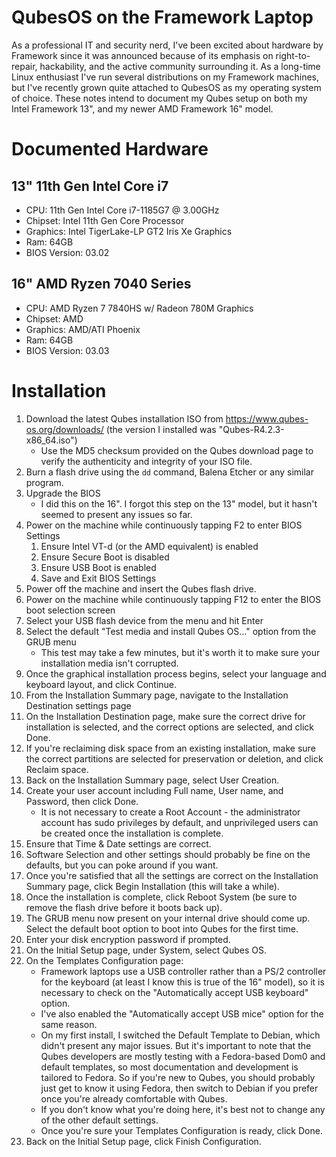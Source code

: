 # QubesOS on the Framework Laptop

As a professional IT and security nerd, I've been excited about hardware by Framework since it was announced because of its emphasis on right-to-repair, hackability, and the active community surrounding it. As a long-time Linux enthusiast I've run several distributions on my Framework machines, but I've recently grown quite attached to QubesOS as my operating system of choice. These notes intend to document my Qubes setup on both my Intel Framework 13", and my newer AMD Framework 16" model.
	
# Documented Hardware

## 13" 11th Gen Intel Core i7

* CPU: 11th Gen Intel Core i7-1185G7 @ 3.00GHz
* Chipset: Intel 11th Gen Core Processor
* Graphics: Intel TigerLake-LP GT2 Iris Xe Graphics
* Ram: 64GB
* BIOS Version: 03.02

## 16" AMD Ryzen 7040 Series

* CPU: AMD Ryzen 7 7840HS w/ Radeon 780M Graphics
* Chipset: AMD
* Graphics: AMD/ATI Phoenix
* Ram: 64GB
* BIOS Version: 03.03

# Installation

1. Download the latest Qubes installation ISO from https://www.qubes-os.org/downloads/ (the version I installed was "Qubes-R4.2.3-x86_64.iso")
	* Use the MD5 checksum provided on the Qubes download page to verify the authenticity and integrity of your ISO file.
3. Burn a flash drive using the `dd` command, Balena Etcher or any similar program.
4. Upgrade the BIOS
	* I did this on the 16". I forgot this step on the 13" model, but it hasn't seemed to present any issues so far. 
5. Power on the machine while continuously tapping F2 to enter BIOS Settings
	1. Ensure Intel VT-d (or the AMD equivalent) is enabled
	2. Ensure Secure Boot is disabled
	3. Ensure USB Boot is enabled
	4. Save and Exit BIOS Settings
6. Power off the machine and insert the Qubes flash drive. 
7. Power on the machine while continuously tapping F12 to enter the BIOS boot selection screen
8. Select your USB flash device from the menu and hit Enter
9. Select the default "Test media and install Qubes OS..." option from the GRUB menu
	* This test may take a few minutes, but it's worth it to make sure your installation media isn't corrupted. 
10. Once the graphical installation process begins, select your language and keyboard layout, and click Continue.
11. From the Installation Summary page, navigate to the Installation Destination settings page
12. On the Installation Destination page, make sure the correct drive for installation is selected, and the correct options are selected, and click Done. 
13. If you're reclaiming disk space from an existing installation, make sure the correct partitions are selected for preservation or deletion, and click Reclaim space.
14. Back on the Installation Summary page, select User Creation.
15. Create your user account including Full name, User name, and Password, then click Done. 
	* It is not necessary to create a Root Account - the administrator account has sudo privileges by default, and unprivileged users can be created once the installation is complete. 
16. Ensure that Time & Date settings are correct. 
17. Software Selection and other settings should probably be fine on the defaults, but you can poke around if you want. 
18. Once you're satisfied that all the settings are correct on the Installation Summary page, click Begin Installation (this will take a while).
19. Once the installation is complete, click Reboot System (be sure to remove the flash drive before it boots back up). 
20. The GRUB menu now present on your internal drive should come up. Select the default boot option to boot into Qubes for the first time. 
21. Enter your disk encryption password if prompted.
22. On the Initial Setup page, under System, select Qubes OS.
23. On the Templates Configuration page:
	* Framework laptops use a USB controller rather than a PS/2 controller for the keyboard (at least I know this is true of the 16" model), so it is necessary to check on the "Automatically accept USB keyboard" option. 
	* I've also enabled the "Automatically accept USB mice" option for the same reason. 
	* On my first install, I switched the Default Template to Debian, which didn't present any major issues. But it's important to note that the Qubes developers are mostly testing with a Fedora-based Dom0 and default templates, so most documentation and development is tailored to Fedora. So if you're new to Qubes, you should probably just get to know it using Fedora, then switch to Debian if you prefer once you're already comfortable with Qubes. 
	* If you don't know what you're doing here, it's best not to change any of the other default settings. 
	* Once you're sure your Templates Configuration is ready, click Done.
24. Back on the Initial Setup page, click Finish Configuration.
